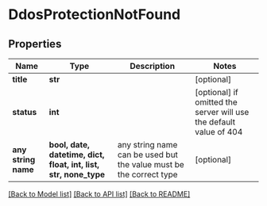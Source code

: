 # DdosProtectionNotFound


## Properties
Name | Type | Description | Notes
------------ | ------------- | ------------- | -------------
**title** | **str** |  | [optional] 
**status** | **int** |  | [optional]  if omitted the server will use the default value of 404
**any string name** | **bool, date, datetime, dict, float, int, list, str, none_type** | any string name can be used but the value must be the correct type | [optional]

[[Back to Model list]](../README.md#documentation-for-models) [[Back to API list]](../README.md#documentation-for-api-endpoints) [[Back to README]](../README.md)


